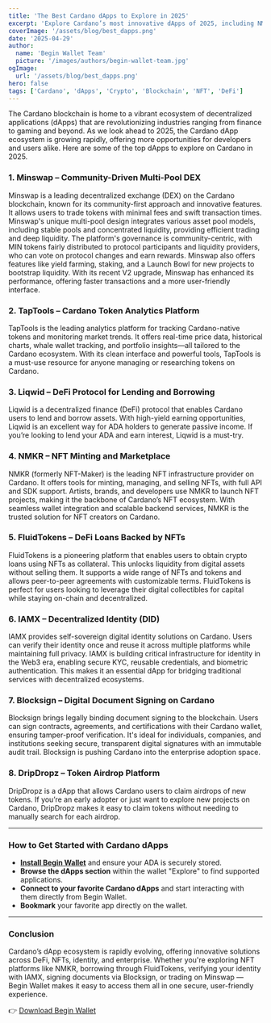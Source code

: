 ```yaml
---
title: 'The Best Cardano dApps to Explore in 2025'
excerpt: 'Explore Cardano’s most innovative dApps of 2025, including NMKR, FluidTokens, IAMX, Blocksign, and Minswap, all revolutionizing Web3 on Cardano.'
coverImage: '/assets/blog/best_dapps.png'
date: '2025-04-29'
author:
  name: 'Begin Wallet Team'
  picture: '/images/authors/begin-wallet-team.jpg'
ogImage:
  url: '/assets/blog/best_dapps.png'
hero: false
tags: ['Cardano', 'dApps', 'Crypto', 'Blockchain', 'NFT', 'DeFi']
---
```


The Cardano blockchain is home to a vibrant ecosystem of decentralized applications (dApps) that are revolutionizing industries ranging from finance to gaming and beyond. As we look ahead to 2025, the Cardano dApp ecosystem is growing rapidly, offering more opportunities for developers and users alike. Here are some of the top dApps to explore on Cardano in 2025.

### 1. **Minswap – Community-Driven Multi-Pool DEX**  
Minswap is a leading decentralized exchange (DEX) on the Cardano blockchain, known for its community-first approach and innovative features. It allows users to trade tokens with minimal fees and swift transaction times. Minswap's unique multi-pool design integrates various asset pool models, including stable pools and concentrated liquidity, providing efficient trading and deep liquidity. The platform's governance is community-centric, with MIN tokens fairly distributed to protocol participants and liquidity providers, who can vote on protocol changes and earn rewards. Minswap also offers features like yield farming, staking, and a Launch Bowl for new projects to bootstrap liquidity. With its recent V2 upgrade, Minswap has enhanced its performance, offering faster transactions and a more user-friendly interface.

### 2. **TapTools – Cardano Token Analytics Platform**  
TapTools is the leading analytics platform for tracking Cardano-native tokens and monitoring market trends. It offers real-time price data, historical charts, whale wallet tracking, and portfolio insights—all tailored to the Cardano ecosystem. With its clean interface and powerful tools, TapTools is a must-use resource for anyone managing or researching tokens on Cardano.

### 3. **Liqwid – DeFi Protocol for Lending and Borrowing**  
Liqwid is a decentralized finance (DeFi) protocol that enables Cardano users to lend and borrow assets. With high-yield earning opportunities, Liqwid is an excellent way for ADA holders to generate passive income. If you’re looking to lend your ADA and earn interest, Liqwid is a must-try.

### 4. **NMKR – NFT Minting and Marketplace**  
NMKR (formerly NFT-Maker) is the leading NFT infrastructure provider on Cardano. It offers tools for minting, managing, and selling NFTs, with full API and SDK support. Artists, brands, and developers use NMKR to launch NFT projects, making it the backbone of Cardano’s NFT ecosystem. With seamless wallet integration and scalable backend services, NMKR is the trusted solution for NFT creators on Cardano.

### 5. **FluidTokens – DeFi Loans Backed by NFTs**  
FluidTokens is a pioneering platform that enables users to obtain crypto loans using NFTs as collateral. This unlocks liquidity from digital assets without selling them. It supports a wide range of NFTs and tokens and allows peer-to-peer agreements with customizable terms. FluidTokens is perfect for users looking to leverage their digital collectibles for capital while staying on-chain and decentralized.

### 6. **IAMX – Decentralized Identity (DID)**  
IAMX provides self-sovereign digital identity solutions on Cardano. Users can verify their identity once and reuse it across multiple platforms while maintaining full privacy. IAMX is building critical infrastructure for identity in the Web3 era, enabling secure KYC, reusable credentials, and biometric authentication. This makes it an essential dApp for bridging traditional services with decentralized ecosystems.

### 7. **Blocksign – Digital Document Signing on Cardano**  
Blocksign brings legally binding document signing to the blockchain. Users can sign contracts, agreements, and certifications with their Cardano wallet, ensuring tamper-proof verification. It's ideal for individuals, companies, and institutions seeking secure, transparent digital signatures with an immutable audit trail. Blocksign is pushing Cardano into the enterprise adoption space.

### 8. **DripDropz – Token Airdrop Platform**  
DripDropz is a dApp that allows Cardano users to claim airdrops of new tokens. If you’re an early adopter or just want to explore new projects on Cardano, DripDropz makes it easy to claim tokens without needing to manually search for each airdrop.

---

### How to Get Started with Cardano dApps

- [**Install Begin Wallet**](https://begin.is/#download) and ensure your ADA is securely stored.  
- **Browse the dApps section** within the wallet "Explore" to find supported applications.  
- **Connect to your favorite Cardano dApps** and start interacting with them directly from Begin Wallet.
- **Bookmark** your favorite app directly on the wallet.

---

### Conclusion

Cardano’s dApp ecosystem is rapidly evolving, offering innovative solutions across DeFi, NFTs, identity, and enterprise. Whether you're exploring NFT platforms like NMKR, borrowing through FluidTokens, verifying your identity with IAMX, signing documents via Blocksign, or trading on Minswap — Begin Wallet makes it easy to access them all in one secure, user-friendly experience.

👉 [Download Begin Wallet](https://begin.is/#download)